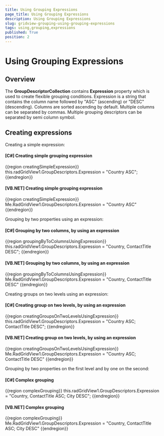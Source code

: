 ```yaml
---
title: Using Grouping Expressions
page_title: Using Grouping Expressions
description: Using Grouping Expressions
slug: gridview-grouping-using-grouping-expressions
tags: using,grouping,expressions
published: True
position: 2
---
```


# Using Grouping Expressions



## Overview

The __GroupDescriptorCollection__ contains __Expression__ property which is used to create flexible grouping conditions.
		Expression is a string that contains the column name followed by "ASC" (ascending) or "DESC" (descending). Columns are sorted ascending by default. Multiple columns can be separated by commas. Multiple grouping descriptors can be separated by semi column symbol.



## Creating expressions

Creating a simple expression:

#### __[C#] Creating simple grouping expression__

{{region creatingSimpleExpression}}
	            this.radGridView1.GroupDescriptors.Expression = "Country ASC";
	{{endregion}}



#### __[VB.NET] Creating simple grouping expression__

{{region creatingSimpleExpression}}
	        Me.RadGridView1.GroupDescriptors.Expression = "Country ASC"
	{{endregion}}





Grouping by two properties using an expression:

#### __[C#] Grouping by two columns, by using an expression__

{{region groupingByToColumnsUsingExpression}}
	            this.radGridView1.GroupDescriptors.Expression = "Country, ContactTitle DESC";
	{{endregion}}



#### __[VB.NET] Grouping by two columns, by using an expression__

{{region groupingByToColumnsUsingExpression}}
	        Me.RadGridView1.GroupDescriptors.Expression = "Country, ContactTitle DESC"
	{{endregion}}





Creating groups on two levels using an expression:

#### __[C#] Creating group on two levels, by using an expression__

{{region creatingGroupsOnTwoLevelsUsingExpression}}
	            this.radGridView1.GroupDescriptors.Expression = "Country ASC; ContactTitle DESC";
	{{endregion}}



#### __[VB.NET] Creating group on two levels, by using an expression__

{{region creatingGroupsOnTwoLevelsUsingExpression}}
	        Me.RadGridView1.GroupDescriptors.Expression = "Country ASC; ContactTitle DESC"
	{{endregion}}





Grouping by two properties on the first level and by one on the second:

#### __[C#] Complex grouping__

{{region complexGrouping}}
	            this.radGridView1.GroupDescriptors.Expression = "Country, ContactTitle ASC; City DESC";
	{{endregion}}



#### __[VB.NET] Complex grouping__

{{region complexGrouping}}
	        Me.RadGridView1.GroupDescriptors.Expression = "Country, ContactTitle ASC; City DESC"
	{{endregion}}


